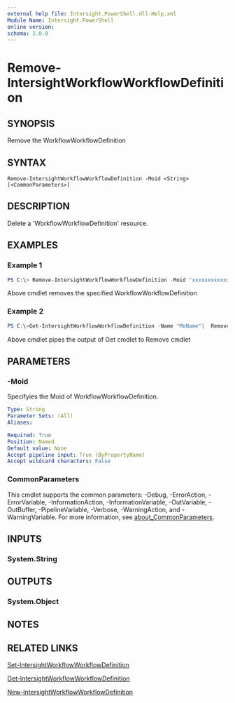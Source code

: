 ```yaml
---
external help file: Intersight.PowerShell.dll-Help.xml
Module Name: Intersight.PowerShell
online version:
schema: 2.0.0
---
```


# Remove-IntersightWorkflowWorkflowDefinition

## SYNOPSIS
Remove the WorkflowWorkflowDefinition

## SYNTAX

```
Remove-IntersightWorkflowWorkflowDefinition -Moid <String> [<CommonParameters>]
```

## DESCRIPTION
Delete a &apos;WorkflowWorkflowDefinition&apos; resource.

## EXAMPLES

### Example 1
```powershell
PS C:\> Remove-IntersightWorkflowWorkflowDefinition -Moid "xxxxxxxxxxxxxxxxxxxxxxxxxxx"
```
Above cmdlet removes the specified WorkflowWorkflowDefinition 

### Example 2
```powershell
PS C:\>Get-IntersightWorkflowWorkflowDefinition -Name "MoName"|  Remove-IntersightWorkflowWorkflowDefinition
```
Above cmdlet pipes the output of Get cmdlet to Remove cmdlet

## PARAMETERS

### -Moid
Specifyies the Moid of WorkflowWorkflowDefinition.

```yaml
Type: String
Parameter Sets: (All)
Aliases:

Required: True
Position: Named
Default value: None
Accept pipeline input: True (ByPropertyName)
Accept wildcard characters: False
```

### CommonParameters
This cmdlet supports the common parameters: -Debug, -ErrorAction, -ErrorVariable, -InformationAction, -InformationVariable, -OutVariable, -OutBuffer, -PipelineVariable, -Verbose, -WarningAction, and -WarningVariable. For more information, see [about_CommonParameters](http://go.microsoft.com/fwlink/?LinkID=113216).

## INPUTS

### System.String

## OUTPUTS

### System.Object
## NOTES

## RELATED LINKS

[Set-IntersightWorkflowWorkflowDefinition](./Set-IntersightWorkflowWorkflowDefinition.md)

[Get-IntersightWorkflowWorkflowDefinition](./Get-IntersightWorkflowWorkflowDefinition.md)

[New-IntersightWorkflowWorkflowDefinition](./New-IntersightWorkflowWorkflowDefinition.md)

